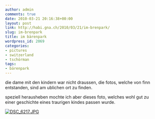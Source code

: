 ```yaml
---
author: admin
comments: true
date: 2010-03-21 20:16:38+00:00
layout: post
link: http://habi.gna.ch/2010/03/21/im-brenpark/
slug: im-brenpark
title: im bärenpark
wordpress_id: 2069
categories:
- pictures
- switzerland
- tschörman
tags:
- bärenpark
---
```


die dame mit den kindern war nicht draussen, die fotos, welche von finn entstanden, sind am ublichen ort zu finden.

speziell herausheben mochte ich aber dieses foto, welches wohl gut zu einer geschichte eines traurigen kindes passen wurde.

[![DSC_6217.JPG](http://habi.gna.ch/wp-content/uploads/2010/03/DSC_6217-tm.jpg)](http://habi.gna.ch/wp-content/uploads/2010/03/DSC_6217.jpg)

